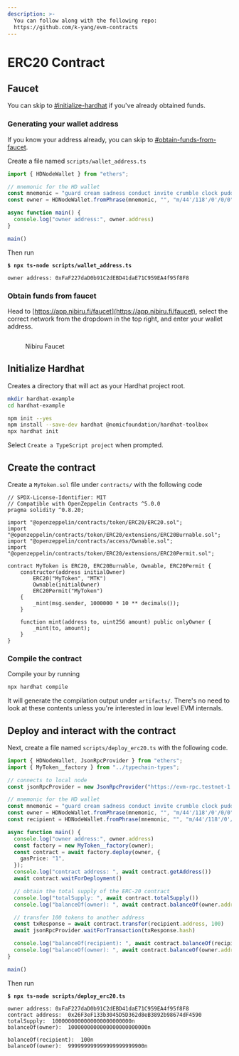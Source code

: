 ```yaml
---
description: >-
  You can follow along with the following repo:
  https://github.com/k-yang/evm-contracts
---
```


# ERC20 Contract

## Faucet

You can skip to [#initialize-hardhat](erc20-contract.md#initialize-hardhat "mention") if you've already obtained funds.

### Generating your wallet address

If you know your address already, you can skip to [#obtain-funds-from-faucet](erc20-contract.md#obtain-funds-from-faucet "mention").

Create a file named `scripts/wallet_address.ts`

```typescript
import { HDNodeWallet } from "ethers";

// mnemonic for the HD wallet
const mnemonic = "guard cream sadness conduct invite crumble clock pudding hole grit liar hotel maid produce squeeze return argue turtle know drive eight casino maze host"
const owner = HDNodeWallet.fromPhrase(mnemonic, "", "m/44'/118'/0'/0/0")

async function main() {
  console.log("owner address:", owner.address)
}

main()
```

Then run

<pre class="language-bash"><code class="lang-bash"><strong>$ npx ts-node scripts/wallet_address.ts
</strong>
owner address: 0xFaF227daD0b91C2dEBD41daE71C959EA4f95f8F8
</code></pre>

### Obtain funds from faucet

Head to [https://app.nibiru.fi/faucet](https://app.nibiru.fi/faucet), select the correct network from the dropdown in the top right, and enter your wallet address.

<figure><img src="../../.gitbook/assets/Screenshot 2024-08-21 at 10.46.36 AM.png" alt=""><figcaption><p>Nibiru Faucet</p></figcaption></figure>

## Initialize Hardhat

Creates a directory that will act as your Hardhat project root.&#x20;

```bash
mkdir hardhat-example
cd hardhat-example

npm init --yes
npm install --save-dev hardhat @nomicfoundation/hardhat-toolbox
npx hardhat init
```

Select `Create a TypeScript project` when prompted.

## Create the contract

Create a `MyToken.sol` file under `contracts/` with the following code

```solidity
// SPDX-License-Identifier: MIT
// Compatible with OpenZeppelin Contracts ^5.0.0
pragma solidity ^0.8.20;

import "@openzeppelin/contracts/token/ERC20/ERC20.sol";
import "@openzeppelin/contracts/token/ERC20/extensions/ERC20Burnable.sol";
import "@openzeppelin/contracts/access/Ownable.sol";
import "@openzeppelin/contracts/token/ERC20/extensions/ERC20Permit.sol";

contract MyToken is ERC20, ERC20Burnable, Ownable, ERC20Permit {
    constructor(address initialOwner)
        ERC20("MyToken", "MTK")
        Ownable(initialOwner)
        ERC20Permit("MyToken")
    {
        _mint(msg.sender, 1000000 * 10 ** decimals());
    }

    function mint(address to, uint256 amount) public onlyOwner {
        _mint(to, amount);
    }
}
```

### Compile the contract

Compile your by running

```bash
npx hardhat compile
```

It will generate the compilation output under `artifacts/`. There's no need to look at these contents unless you're interested in low level EVM internals.

## Deploy and interact with the contract

Next, create a file named `scripts/deploy_erc20.ts` with the following code.

```typescript
import { HDNodeWallet, JsonRpcProvider } from "ethers";
import { MyToken__factory } from "../typechain-types";

// connects to local node
const jsonRpcProvider = new JsonRpcProvider("https://evm-rpc.testnet-1.nibiru.fi:443");

// mnemonic for the HD wallet
const mnemonic = "guard cream sadness conduct invite crumble clock pudding hole grit liar hotel maid produce squeeze return argue turtle know drive eight casino maze host"
const owner = HDNodeWallet.fromPhrase(mnemonic, "", "m/44'/118'/0'/0/0").connect(jsonRpcProvider)
const recipient = HDNodeWallet.fromPhrase(mnemonic, "", "m/44'/118'/0'/0/1").connect(jsonRpcProvider)

async function main() {
  console.log("owner address:", owner.address)
  const factory = new MyToken__factory(owner);
  const contract = await factory.deploy(owner, {
    gasPrice: "1",
  });
  console.log("contract address: ", await contract.getAddress())
  await contract.waitForDeployment()

  // obtain the total supply of the ERC-20 contract
  console.log("totalSupply: ", await contract.totalSupply())
  console.log("balanceOf(owner): ", await contract.balanceOf(owner.address))

  // transfer 100 tokens to another address
  const txResponse = await contract.transfer(recipient.address, 100)
  await jsonRpcProvider.waitForTransaction(txResponse.hash)

  console.log("balanceOf(recipient): ", await contract.balanceOf(recipient.address))
  console.log("balanceOf(owner): ", await contract.balanceOf(owner.address))
}

main()
```

Then run

<pre class="language-bash"><code class="lang-bash"><strong>$ npx ts-node scripts/deploy_erc20.ts
</strong>
owner address: 0xFaF227daD0b91C2dEBD41daE71C959EA4f95f8F8
contract address:  0x26F3eF133b3045D5D362d8eB3892b98674dF4590
totalSupply:  1000000000000000000000000n
balanceOf(owner):  1000000000000000000000000n

balanceOf(recipient):  100n
balanceOf(owner):  999999999999999999999900n
</code></pre>
